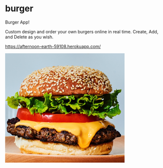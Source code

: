 # burger
Burger App!

Custom design and order your own burgers online in real time. Create, Add, and Delete as you wish.

https://afternoon-earth-59108.herokuapp.com/

  ![Results](/public/assets/img/burger.png)